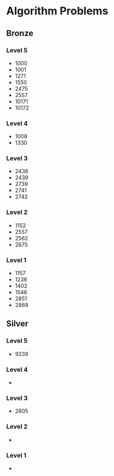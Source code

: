 # Algorithm Problems

## Bronze

### Level 5

- 1000
- 1001
- 1271
- 1550
- 2475
- 2557
- 10171
- 10172

### Level 4

- 1008
- 1330

### Level 3

- 2438
- 2439
- 2739
- 2741
- 2742

### Level 2

- 1152
- 2557
- 2562
- 2675

### Level 1

- 1157
- 1236
- 1402
- 1546
- 2851
- 2869

## Silver

### Level 5

- 9239

### Level 4

- 

### Level 3

- 2805

### Level 2

- 

### Level 1

- 